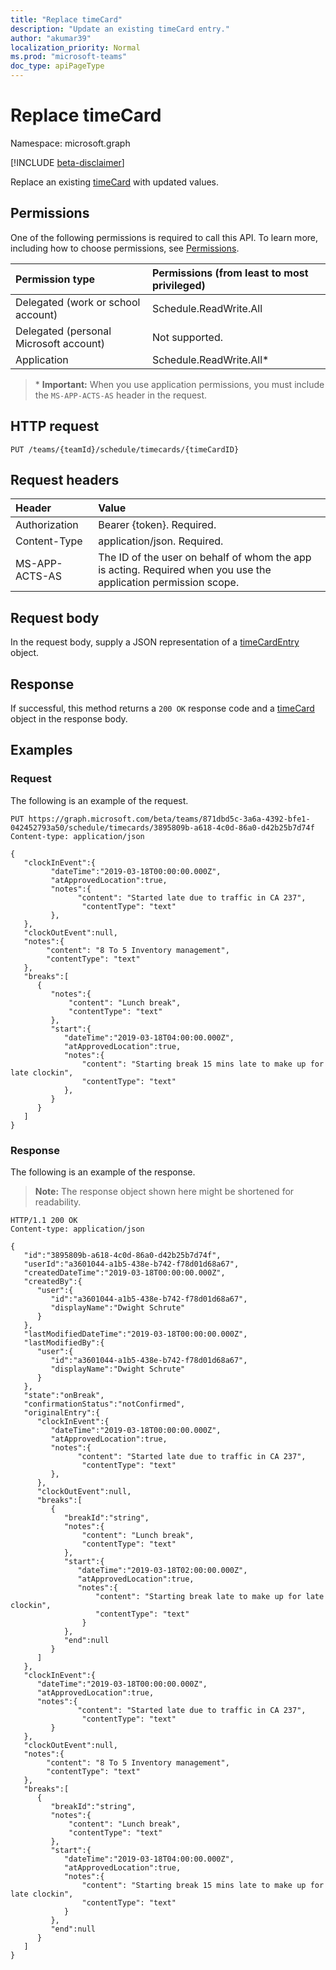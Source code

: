 ```yaml
---
title: "Replace timeCard"
description: "Update an existing timeCard entry."
author: "akumar39"
localization_priority: Normal
ms.prod: "microsoft-teams"
doc_type: apiPageType
---
```


# Replace timeCard

Namespace: microsoft.graph

[!INCLUDE [beta-disclaimer](../../includes/beta-disclaimer.md)]

Replace an existing [timeCard](../resources/timecard.md) with updated values.

## Permissions

One of the following permissions is required to call this API. To learn more, including how to choose permissions, see [Permissions](/graph/permissions-reference).

|Permission type      | Permissions (from least to most privileged)              |
|:--------------------|:---------------------------------------------------------|
|Delegated (work or school account) | Schedule.ReadWrite.All    |
|Delegated (personal Microsoft account) | Not supported.    |
|Application | Schedule.ReadWrite.All*  |

>\* **Important:** When you use application permissions, you must include the `MS-APP-ACTS-AS` header in the request.

## HTTP request

<!-- { "blockType": "ignored" } -->

```http
PUT /teams/{teamId}/schedule/timecards/{timeCardID}
```

## Request headers

| Header       | Value |
|:---------------|:--------|
| Authorization  | Bearer {token}. Required.  |
| Content-Type  | application/json. Required.  |
| MS-APP-ACTS-AS | The ID of the user on behalf of whom the app is acting. Required when you use the application permission scope. |

## Request body

In the request body, supply a JSON representation of a [timeCardEntry](../resources/timeCardEntry.md) object.

## Response

If successful, this method returns a `200 OK` response code and a [timeCard](../resources/timecard.md) object in the response body.

## Examples

### Request

The following is an example of the request.
<!-- {
  "blockType": "request",
  "name": "timecard_replace"
}-->

```http
PUT https://graph.microsoft.com/beta/teams/871dbd5c-3a6a-4392-bfe1-042452793a50/schedule/timecards/3895809b-a618-4c0d-86a0-d42b25b7d74f
Content-type: application/json

{
   "clockInEvent":{
         "dateTime":"2019-03-18T00:00:00.000Z",
         "atApprovedLocation":true,
         "notes":{
               "content": "Started late due to traffic in CA 237",
                "contentType": "text"
         },
   },
   "clockOutEvent":null,
   "notes":{
        "content": "8 To 5 Inventory management",
        "contentType": "text"
   },
   "breaks":[
      {
         "notes":{
             "content": "Lunch break",
             "contentType": "text"
         },
         "start":{
            "dateTime":"2019-03-18T04:00:00.000Z",
            "atApprovedLocation":true,
            "notes":{
                "content": "Starting break 15 mins late to make up for late clockin",
                "contentType": "text"
            },
         }
      }
   ]
}
```

### Response

The following is an example of the response. 

>**Note:** The response object shown here might be shortened for readability.
<!-- {
  "blockType": "response",
  "truncated": true,
  "@odata.type": "microsoft.graph.timeCard",
  "name": "timecard_replace"
} -->

```http
HTTP/1.1 200 OK
Content-type: application/json

{
   "id":"3895809b-a618-4c0d-86a0-d42b25b7d74f",
   "userId":"a3601044-a1b5-438e-b742-f78d01d68a67",
   "createdDateTime":"2019-03-18T00:00:00.000Z",
   "createdBy":{
      "user":{
         "id":"a3601044-a1b5-438e-b742-f78d01d68a67",
         "displayName":"Dwight Schrute"
      }
   },
   "lastModifiedDateTime":"2019-03-18T00:00:00.000Z",
   "lastModifiedBy":{
      "user":{
         "id":"a3601044-a1b5-438e-b742-f78d01d68a67",
         "displayName":"Dwight Schrute"
      }
   },
   "state":"onBreak",
   "confirmationStatus":"notConfirmed",
   "originalEntry":{
      "clockInEvent":{
         "dateTime":"2019-03-18T00:00:00.000Z",
         "atApprovedLocation":true,
         "notes":{
               "content": "Started late due to traffic in CA 237",
                "contentType": "text"
         },
      },
      "clockOutEvent":null,
      "breaks":[
         {
            "breakId":"string",
            "notes":{
                "content": "Lunch break",
                "contentType": "text"
            },
            "start":{
               "dateTime":"2019-03-18T02:00:00.000Z",
               "atApprovedLocation":true,
               "notes":{
                   "content": "Starting break late to make up for late clockin",
                   "contentType": "text"
                }
            },
            "end":null
         }
      ]
   },
   "clockInEvent":{
      "dateTime":"2019-03-18T00:00:00.000Z",
      "atApprovedLocation":true,
      "notes":{
               "content": "Started late due to traffic in CA 237",
                "contentType": "text"
         }
   },
   "clockOutEvent":null,
   "notes":{
        "content": "8 To 5 Inventory management",
        "contentType": "text"
   },
   "breaks":[
      {
         "breakId":"string",
         "notes":{
             "content": "Lunch break",
             "contentType": "text"
         },
         "start":{
            "dateTime":"2019-03-18T04:00:00.000Z",
            "atApprovedLocation":true,
            "notes":{
                "content": "Starting break 15 mins late to make up for late clockin",
                "contentType": "text"
            }
         },
         "end":null
      }
   ]
}
```


<!-- uuid: 8fcb5dbc-d5aa-4681-8e31-b001d5168d79
2015-10-25 14:57:30 UTC -->
<!--
{
  "type": "#page.annotation",
  "description": "Replace an existing timeCard",
  "keywords": "",
  "section": "documentation",
  "tocPath": "",
  "suppressions": [
  ]
}
-->
